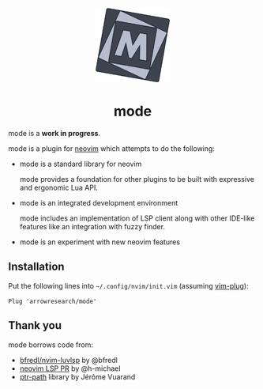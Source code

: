 <p align="center">
  <img src="./logo.png" width="150" title="mode!" alt="mode logo">
</p>
<h1 align="center">mode</h1>

mode is a **work in progress**.

mode is a plugin for [neovim][] which attempts to do the following:

- mode is a standard library for neovim

  mode provides a foundation for other plugins to be built with expressive and
  ergonomic Lua API.

- mode is an integrated development environment

  mode includes an implementation of LSP client along with other IDE-like
  features like an integration with fuzzy finder.

- mode is an experiment with new neovim features

## Installation

Put the following lines into `~/.config/nvim/init.vim` (assuming [vim-plug][]):

```
Plug 'arrowresearch/mode'
```

## Thank you

mode borrows code from:

- [bfredl/nvim-luvlsp][] by @bfredl
- [neovim LSP PR][] by @h-michael
- [ptr-path][] library by Jérôme Vuarand

[neovim]: https://github.com/neovim/neovim
[vim-plug]: https://github.com/junegunn/vim-plug
[bfredl/nvim-luvlsp]: https://github.com/bfredl/nvim-luvlsp
[neovim LSP PR]: https://github.com/neovim/neovim/pull/10222
[ptr-path]: http://piratery.net/path/index.html
